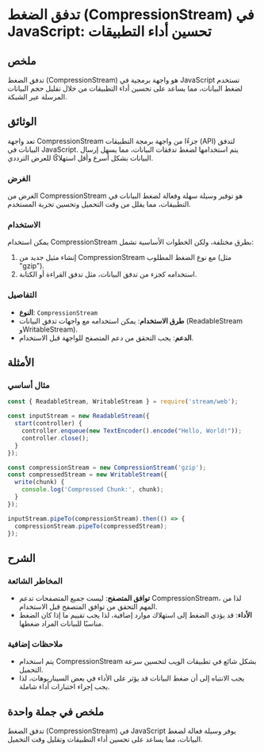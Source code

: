 <!--
Meta Description: # تدفق الضغط (CompressionStream) في JavaScript: تحسين أداء التطبيقات ## ملخص تدفق الضغط (CompressionStream) هو واجهة برمجية في JavaScript تستخدم لضغط ...
Meta Keywords: compressionstream, البيانات, تدفق, الضغط, javascript
-->

# تدفق الضغط (CompressionStream) في JavaScript: تحسين أداء التطبيقات

## ملخص
تدفق الضغط (CompressionStream) هو واجهة برمجية في JavaScript تستخدم لضغط البيانات، مما يساعد على تحسين أداء التطبيقات من خلال تقليل حجم البيانات المرسلة عبر الشبكة.

## الوثائق
تعد واجهة CompressionStream جزءًا من واجهة برمجة التطبيقات (API) لتدفق البيانات في JavaScript. يتم استخدامها لضغط تدفقات البيانات، مما يسهل إرسال البيانات بشكل أسرع وأقل استهلاكًا للعرض الترددي. 

### الغرض
الغرض من CompressionStream هو توفير وسيلة سهلة وفعالة لضغط البيانات في التطبيقات، مما يقلل من وقت التحميل وتحسين تجربة المستخدم.

### الاستخدام
يمكن استخدام CompressionStream بطرق مختلفة، ولكن الخطوات الأساسية تشمل:
1. إنشاء مثيل جديد من CompressionStream مع نوع الضغط المطلوب (مثل "gzip").
2. استخدامه كجزء من تدفق البيانات، مثل تدفق القراءة أو الكتابة.

### التفاصيل
- **النوع**: `CompressionStream`
- **طرق الاستخدام**: يمكن استخدامه مع واجهات تدفق البيانات (ReadableStream وWritableStream).
- **الدعم**: يجب التحقق من دعم المتصفح للواجهة قبل الاستخدام.

## الأمثلة

### مثال أساسي
```javascript
const { ReadableStream, WritableStream } = require('stream/web');

const inputStream = new ReadableStream({
  start(controller) {
    controller.enqueue(new TextEncoder().encode("Hello, World!"));
    controller.close();
  }
});

const compressionStream = new CompressionStream('gzip');
const compressedStream = new WritableStream({
  write(chunk) {
    console.log('Compressed Chunk:', chunk);
  }
});

inputStream.pipeTo(compressionStream).then(() => {
  compressionStream.pipeTo(compressedStream);
});
```

## الشرح
### المخاطر الشائعة
- **توافق المتصفح**: ليست جميع المتصفحات تدعم CompressionStream، لذا من المهم التحقق من توافق المتصفح قبل الاستخدام.
- **الأداء**: قد يؤدي الضغط إلى استهلاك موارد إضافية، لذا يجب تقييم ما إذا كان الضغط مناسبًا للبيانات المراد ضغطها.

### ملاحظات إضافية
- يتم استخدام CompressionStream بشكل شائع في تطبيقات الويب لتحسين سرعة التحميل.
- يجب الانتباه إلى أن ضغط البيانات قد يؤثر على الأداء في بعض السيناريوهات، لذا يجب إجراء اختبارات أداء شاملة.

## ملخص في جملة واحدة
تدفق الضغط (CompressionStream) في JavaScript يوفر وسيلة فعالة لضغط البيانات، مما يساعد على تحسين أداء التطبيقات وتقليل وقت التحميل.